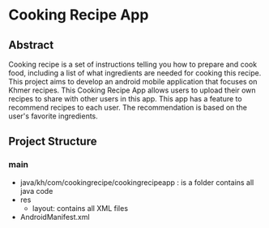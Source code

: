 # Cooking Recipe App

## Abstract
Cooking recipe is a set of instructions telling you how to prepare and cook food, including a list of what ingredients are needed for cooking this recipe. This project aims to develop an android mobile application that focuses on Khmer recipes. This Cooking Recipe App allows users to upload their own recipes to share with other users in this app. This app has a feature to recommend recipes to each user. The recommendation is based on the user's favorite ingredients. 

## Project Structure
### main
  + java/kh/com/cookingrecipe/cookingrecipeapp : is a folder contains all java code
  + res
    - layout: contains all XML files 
  + AndroidManifest.xml
